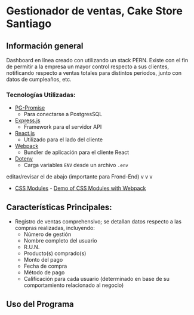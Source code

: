 # Gestionador de ventas, Cake Store Santiago

## Información general
Dashboard en línea creado con utilizando un stack PERN. Existe con el fin de permitir a la empresa un mayor control respecto a sus clientes, notificando respecto a ventas totales para distintos periodos, junto con datos de cumpleaños, etc.

### Tecnologías Utilizadas:
- [PG-Promise](https://github.com/vitaly-t/pg-promise)
  * Para conectarse a PostgresSQL
- [Express.js](https://expressjs.com/)
  * Framework para el servidor API
- [React.js](https://facebook.github.io/react/)
  * Utilizado para el lado del cliente
- [Webpack](http://webpack.github.io/docs/)
  * Bundler de aplicación para el cliente React
- [Dotenv](https://github.com/motdotla/dotenv)
  * Carga variables `ENV` desde un archivo `.env`

editar/revisar el de abajo (importante para Frond-End) v v v
- [CSS Modules](https://github.com/css-modules/css-modules) - [Demo of CSS Modules with Webpack](https://github.com/css-modules/webpack-demo)

## Características Principales:
- Registro de ventas comprehensivo; se detallan datos respecto a las compras realizadas, incluyendo:
	* Número de gestión
	* Nombre completo del usuario
	* R.U.N.
	* Producto(s) comprado(s)
	* Monto del pago
	* Fecha de compra
	* Método de pago
	* Calificación para cada usuario (determinado en base de su comportamiento relacionado al negocio)

## Uso del Programa